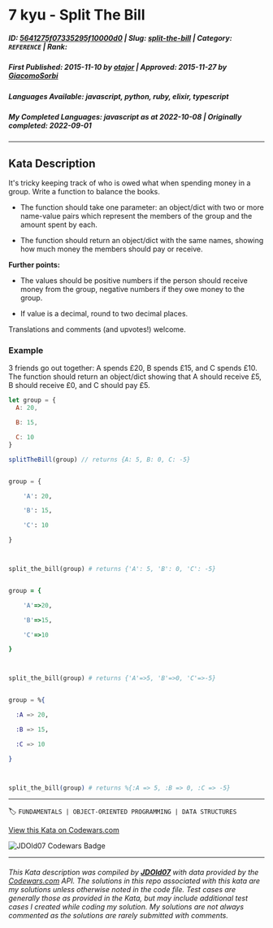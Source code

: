 # 7 kyu - Split The Bill

##### **ID**: [5641275f07335295f10000d0](https://www.codewars.com/kata/5641275f07335295f10000d0) | **Slug**: [split-the-bill](https://www.codewars.com/kata/5641275f07335295f10000d0) | **Category**: `REFERENCE` | **Rank**: <span style="color:white">7 kyu</span>

##### **First Published**: 2015-11-10 **_by_** [otajor](https://www.codewars.com/users/otajor) | **Approved**: 2015-11-27 **_by_** [GiacomoSorbi](https://www.codewars.com/users/GiacomoSorbi)

##### **Languages Available**: javascript, python, ruby, elixir, typescript

##### **My Completed Languages**: javascript **_as at_** 2022-10-08 | **Originally completed**: 2022-09-01

---

## Kata Description

It's tricky keeping track of who is owed what when spending money in a group. Write a function to balance the books.

- The function should take one parameter: an object/dict with two or more name-value pairs which represent the members of the group and the amount spent by each.

- The function should return an object/dict with the same names, showing how much money the members should pay or receive.

**Further points:**

- The values should be positive numbers if the person should receive money from the group, negative numbers if they owe money to the group.

- If value is a decimal, round to two decimal places.

Translations and comments (and upvotes!) welcome.

### Example

3 friends go out together: A spends £20, B spends £15, and C spends £10. The function should return an object/dict showing that A should receive £5, B should receive £0, and C should pay £5.

```javascript
let group = {
  A: 20,

  B: 15,

  C: 10
}

splitTheBill(group) // returns {A: 5, B: 0, C: -5}
```

```python

group = {

    'A': 20,

    'B': 15,

    'C': 10

}



split_the_bill(group) # returns {'A': 5, 'B': 0, 'C': -5}

```

```ruby

group = {

    'A'=>20,

    'B'=>15,

    'C'=>10

}



split_the_bill(group) # returns {'A'=>5, 'B'=>0, 'C'=>-5}

```

```elixir

group = %{

  :A => 20,

  :B => 15,

  :C => 10

}



split_the_bill(group) # returns %{:A => 5, :B => 0, :C => -5}

```

---

🏷 `FUNDAMENTALS | OBJECT-ORIENTED PROGRAMMING | DATA STRUCTURES`

[View this Kata on Codewars.com](https://www.codewars.com/kata/5641275f07335295f10000d0)

![](https://www.codewars.com/users/jdold07/badges/large "JDOld07 Codewars Badge")

---

###### _This Kata description was compiled by [**JDOld07**](https://tpstech.dev) with data provided by the [Codewars.com](https://www.codewars.com) API. The solutions in this repo associated with this kata are my solutions unless otherwise noted in the code file. Test cases are generally those as provided in the Kata, but may include additional test cases I created while coding my solution. My solutions are not always commented as the solutions are rarely submitted with comments._
